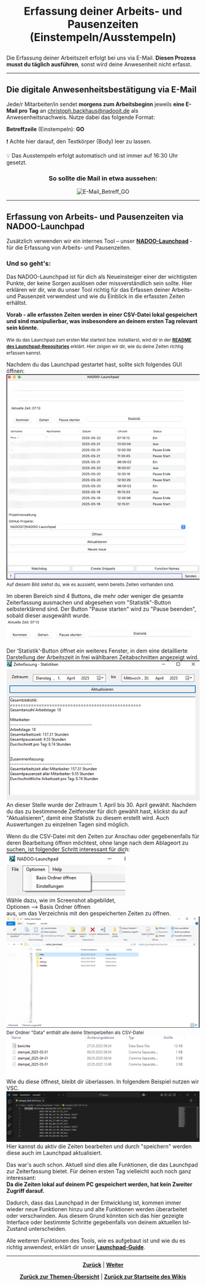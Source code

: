 # <p align="center">Erfassung deiner Arbeits- und Pausenzeiten (Einstempeln/Ausstempeln)</p>

Die Erfassung deiner Arbeitszeit erfolgt bei uns via E-Mail. **Diesen Prozess musst du täglich ausführen**, sonst wird deine Anwesenheit nicht erfasst.

---

## Die digitale Anwesenheitsbestätigung via E-Mail

Jede/r Mitarbeiter/in sendet **morgens zum Arbeitsbeginn** jeweils **eine E-Mail pro Tag** an <christoph.backhaus@nadooit.de> als Anwesenheitsnachweis. Nutze dabei das folgende Format:

**Betreffzeile** (Einstempeln): **GO**

❗ Achte hier darauf, den Textkörper (Body) leer zu lassen.

💡 Das Ausstempeln erfolgt automatisch und ist immer auf 16:30 Uhr gesetzt. 


<h3 align="center">So sollte die Mail in etwa aussehen:</h3>

<p align="center"><img width="716" height="288" alt="E-Mail_Betreff_GO" src="https://github.com/user-attachments/assets/0ecdc017-a66f-4fb6-85f1-e155150bb407" />
</p>


---

<!-- hier nochmal mit Christoph klären inwieweit nun die mit dem Launchpad erfassten Zeiten/csv-Dateien verwertet werden sollen -->

## Erfassung von Arbeits- und Pausenzeiten via NADOO-Launchpad

Zusätzlich verwenden wir ein internes Tool – unser [**NADOO-Launchpad**](https://github.com/NADOOIT/NADOO-Launchpad) - für die Erfassung von Arbeits- und Pausenzeiten. 

### Und so geht's:

Das NADOO-Launchpad ist für dich als Neueinsteiger einer der wichtigsten Punkte, der keine Sorgen auslösen oder missverständlich sein sollte. Hier erklären wir dir, wie du unser Tool richtig für das Erfassen deiner Arbeits- und Pausenzeit verwendest und wie du Einblick in die erfassten Zeiten erhältst. <p>**Vorab - alle erfassten Zeiten werden in einer CSV-Datei lokal gespeichert und sind manipulierbar, was insbesondere an deinem ersten Tag relevant sein könnte.** <p> <small>Wie du das Launchpad zum ersten Mal startest bzw. installierst, wird dir in der [**README des Launchpad-Repositories**](https://github.com/NADOOIT/NADOO-Launchpad/blob/main/README.md) erklärt. Hier zeigen wir dir, wie du deine Zeiten richtig erfassen kannst. </small> <p>Nachdem du das Launchpad gestartet hast, sollte sich folgendes GUI öffnen: ![alt text](image.png) <br><small>
Auf diesem Bild siehst du, wie es aussieht, wenn bereits Zeiten vorhanden sind.</small> <p>Im oberen Bereich sind 4 Buttons, die mehr oder weniger die gesamte Zeiterfassung ausmachen und abgesehen vom "Statistik"-Button selbsterklärend sind. Der Button "Pause starten" wird zu "Pause beenden", sobald dieser ausgewählt wurde.![alt text](image-1.png)   <p>Der ‘Statistik’-Button öffnet ein weiteres Fenster, in dem eine detaillierte Darstellung der Arbeitszeit in frei wählbaren Zeitabschnitten angezeigt wird. <br> ![alt text](image-2.png) <br> An dieser Stelle wurde der Zeitraum 1. April bis 30. April gewählt. Nachdem du das zu bestimmende Zeitfenster für dich gewählt hast, klickst du auf "Aktualisieren", damit eine Statistik zu diesem erstellt wird. Auch Auswertungen zu einzelnen Tagen sind möglich.  <p> Wenn du die CSV-Datei mit den Zeiten zur Anschau oder gegebenenfalls für deren Bearbeitung öffnen möchtest, ohne lange nach dem Ablageort zu suchen, ist folgender Schritt interessant für dich: <br>![alt text](image-3.png) <br>Wähle dazu, wie im Screenshot abgebildet, <br>Optionen --> Basis Ordner öffnen <br> aus, um das Verzeichnis mit den gespeicherten Zeiten zu öffnen. ![alt text](image-4.png) <small>Der Ordner "Data" enthält alle deine Stempelzeiten als CSV-Datei </small>![alt text](image-5.png) <br> Wie du diese öffnest, bleibt dir überlassen. In folgendem Beispiel nutzen wir VSC. ![alt text](image-6.png) Hier kannst du aktiv die Zeiten bearbeiten und durch "speichern" werden diese auch im Launchpad aktualisiert. <p>Das war's auch schon. Aktuell sind dies alle Funktionen, die das Launchpad zur Zeiterfassung bietet. Für deinen ersten Tag vielleicht auch noch ganz interessant: <br><strong>Da die Zeiten lokal auf deinem PC gespeichert werden, hat kein Zweiter Zugriff darauf.</strong><p>Dadurch, dass das Launchpad in der Entwicklung ist, kommen immer wieder neue Funktionen hinzu und alte Funktionen werden überarbeitet oder verschwinden. Aus diesem Grund könnten sich das hier gezeigte Interface oder bestimmte Schritte gegebenfalls von deinem aktuellen Ist-Zustand unterscheiden.

Alle weiteren Funktionen des Tools, wie es aufgebaut ist und wie du es richtig anwendest, erklärt dir unser [**Launchpad-Guide**](/docs/04-tools/05-launchpad/README.md). 

---

<p align="center">
<a href="/docs/01-organisation/01-arbeits_und_pausenzeiten/README.md"><strong>Zurück</strong></a> | <a href="/docs/01-organisation/03-zeit_und_ausbildungsnachweise/README.md"><strong>Weiter</strong></a>
</p>

<p align="center">
<a href="/docs/01-organisation/README.md/#dieser-themenbereich-beinhaltet-folgende-themen"><strong>Zurück zur Themen-Übersicht</strong></a> | <a href="/docs/00-willkommen/README.md"><strong>Zurück zur Startseite des Wikis</strong></a>
</p>

